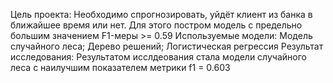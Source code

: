 Цель проекта: Необходимо спрогнозировать, уйдёт клиент из банка в ближайшее время или нет. Для этого постром модель с предельно большим значением F1-меры >= 0.59
Используемые модели: Модель случайного леса; Дерево решений; Логистическая регрессия
Результат исследования: Результатом исслдеования стала модели случайного леса с наилучшим показателем метрики f1 = 0.603

